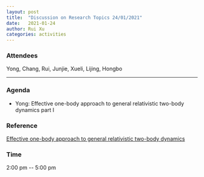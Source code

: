 ```yaml
---
layout: post
title:  "Discussion on Research Topics 24/01/2021"
date:   2021-01-24
author: Rui Xu
categories: activities
---
```



### Attendees

Yong, Chang, Rui, Junjie, Xueli, Lijing, Hongbo

---

### Agenda

- Yong: Effective one-body approach to general relativistic two-body dynamics part I


### Reference

[Effective one-body approach to general relativistic two-body dynamics](https://arxiv.org/abs/gr-qc/9811091)




### Time

2:00 pm -- 5:00 pm

